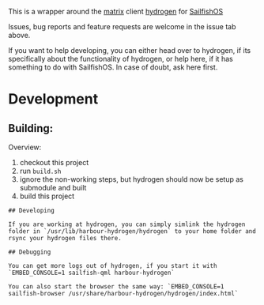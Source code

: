 This is a wrapper around the [matrix](https://matrix.org) client [hydrogen](https://github.com/vector-im/hydrogen-web) for [SailfishOS](https://sailfishos.org)

Issues, bug reports and feature requests are welcome in the issue tab above.

If you want to help developing, you can either head over to hydrogen, if its specifically about the functionality of hydrogen,
or help here, if it has something to do with SailfishOS. In case of doubt, ask here first.


# Development

## Building:

Overview:
 1. checkout this project
 2. run `build.sh`
 3. ignore the non-working steps, but hydrogen should now be setup as submodule and built
 4. build this project

```
## Developing

If you are working at hydrogen, you can simply simlink the hydrogen folder in `/usr/lib/harbour-hydrogen/hydrogen` to your home folder and rsync your hydrogen files there.

## Debugging

You can get more logs out of hydrogen, if you start it with `EMBED_CONSOLE=1 sailfish-qml harbour-hydrogen`

You can also start the browser the same way: `EMBED_CONSOLE=1 sailfish-browser /usr/share/harbour-hydrogen/hydrogen/index.html`
